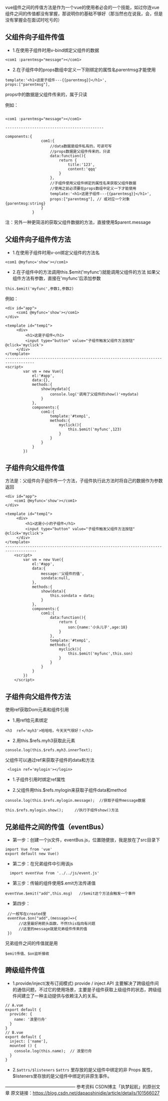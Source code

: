 vue组件之间的传值方法是作为一个vue的使用者必会的一个技能，如过你连vue组件之间的传值都没有掌握，那说明你的基础不够好（那当然也在说我，会，但是没有掌握会在面试时吃亏的）

## 父组件向子组件传值
-  1.在使用子组件时用v-bind绑定父组件的数据
```
<com1 :parentmsg="message"></com1>
```
- 2.在子组件中的props数组中定义一下刚绑定的属性名parentmsg才能使用
```
template:'<h1>这是子组件---{{parentmsg}}</h1>',
props:["parentmsg"],
```
props中的数据是父组件传来的，属于只读

例如：
```

<com1 :parentmsg="message"></com1>
 
--------------------------------------------
 
components:{
                com1:{
                    //data数据是组件私有的，可读可写
                    //props数据是父组件传来的，只读
                    data:function(){
                        return {
                            title:'123',
                            content:'qqq'
                        }   
                    },
                    //子组件使用父组件绑定的属性名来获取父组件数据
                    //使用之前必须要在props数组中定义一下才能使用
                    template:'<h1>这是子组件---{{parentmsg}}</h1>',
                    props:["parentmsg"], // 或对应一个对象{parentmsg:string}
                }
            }
```
注：另外一种更简洁的获取父组件数据的方法，直接使用$parent.message

## 父组件向子组件传方法
- 1.在使用子组件时用v-on绑定父组件的方法名
```
<com1 @myfunc='show'></com1>
```
- 2.在子组件中的方法调用this.$emit('myfunc')就能调用父组件的方法
如果父组件方法有参数，直接在'myfunc'后添加参数
```
this.$emit('myfunc',参数1,参数2)
```
例如：
```
<div id="app">
     <com1 @myfunc='show'></com1>
</div>
 
<template id="temp1">
     <div>
         <h1>这是子组件</h1>
         <input type="button" value="子组件触发父组件方法按钮" @click='myclick'>
     </div>
</template>
-----------------------------------------------------------------------------------
<script>
        var vm = new Vue({
            el:'#app',
            data:{},
            methods:{
                show(mydata){
                    console.log('调用了父组件的show()'+mydata)
                }
            },
            components:{
                com1:{
                    template:'#temp1',
                    methods:{
                        myclick(){
                            this.$emit('myfunc',123)
                        }                     
                    }
                }
            }
        })
 ```
## 子组件向父组件传值
方法是：父组件向子组件传一个方法，子组件执行此方法时将自己的数据作为参数返回
```
<div id="app">
    <com1 @myfunc='show'></com1>
</div>
 
<template id="temp1">
     <div>
         <h1>这是小小的子组件</h1>
         <input type="button" value="子组件触发父组件方法按钮" @click='myclick'>
     </div>
</template>
------------------------------------------------------------------------------------
    <script>
        var vm = new Vue({
            el:'#app',
            data:{
                message:'父组件的值',
                sondata:null,
            },
            methods:{
                show(data){
                    this.sondata = data;               
                }
            },
            components:{
                com1:{
                    data:function(){
                        return {
                            son:{name:'小头儿子',age:18}
                        }
                    },
                    template:'#temp1',
                    methods:{
                        myclick(){
                            this.$emit('myfunc',this.son)
                        }                     
                    }
                }
            }
        })
    </script>
```
## 子组件向父组件传方法
使用ref获取Dom元素和组件引用
- 1.用ref给元素绑定
  
```
<h3  ref='myh3'>哈哈哈，今天天气很好！</h3>
```
- 2.用this.$refs.myh3获取此元素

```
console.log(this.$refs.myh3.innerText);
```
父组件可以通过ref来获取子组件的data和方法
```
 <login ref='mylogin'></login>
 ```
- 1.子组件引用时绑定ref属性

- 2.父组件用this.$refs.mylogin来获取子组件data和method
```
console.log(this.$refs.mylogin.message);  //获取子组件message数据
 
this.$refs.mylogin.show();     //执行子组件show()方法
 ```
## 兄弟组件之间的传值（eventBus）
- 第一步：创建一个js文件，eventBus.js，位置随便放，我是放在了src目录下
```
import Vue from 'vue'
export default new Vue()
```
- 第二步：在兄弟组件中引用该js
```
  import eventVue from '../../js/event.js'
```
- 第三步：传输的组件使用$.emit方法传递值
```
eventVue.$emit("add",this.msg)   //$emit这个方法会触发一个事件
```
- 第四步：
```
 //一般写在created里
 eventVue.$on("add",(message)=>{   
      //这里最好用箭头函数，不然this指向有问题
      //这里的message就是兄弟组件传来的值      
 })
 ```
 兄弟组件之间的传值就是用
 ```
 $emit传值、$on监听接收
 ```
## 跨级组件传值
- 1.provide/inject(发布订阅模式)
provide / inject API 主要解决了跨级组件间的通信问题，不过它的使用场景，主要是子组件获取上级组件的状态，跨级组件间建立了一种主动提供与依赖注入的关系。
```
// A.vue
export default {
  provide: {
    name: '浪里行舟'
  }
}
// B.vue
export default {
  inject: ['name'],
  mounted () {
    console.log(this.name);  // 浪里行舟
  }
}
```
- 2.```$attrs/$listeners```
```$attrs``` 里存放的是父组件中绑定的非 Props 属性，$listeners里存放的是父组件中绑定的非原生事件。

————————————————
参考资料
CSDN博主「执梦起航」的原创文章
原文链接：https://blog.csdn.net/dapaoshinidie/article/details/101566027